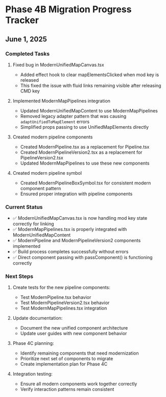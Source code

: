 # Phase 4B Migration Progress Tracker

## June 1, 2025

### Completed Tasks

1. Fixed bug in ModernUnifiedMapCanvas.tsx
   - Added effect hook to clear mapElementsClicked when mod key is released
   - This fixed the issue with fluid links remaining visible after releasing CMD key

2. Implemented ModernMapPipelines integration
   - Updated ModernUnifiedMapContent to use ModernMapPipelines
   - Removed legacy adapter pattern that was causing `adaptUnifiedToMapElement` errors
   - Simplified props passing to use UnifiedMapElements directly

3. Created modern pipeline components
   - Created ModernPipeline.tsx as a replacement for Pipeline.tsx
   - Created ModernPipelineVersion2.tsx as a replacement for PipelineVersion2.tsx
   - Updated ModernMapPipelines to use these new components

4. Created modern pipeline symbol
   - Created ModernPipelineBoxSymbol.tsx for consistent modern component pattern
   - Ensured proper integration with pipeline components

### Current Status

- ✅ ModernUnifiedMapCanvas.tsx is now handling mod key state correctly for linking
- ✅ ModernMapPipelines.tsx is properly integrated with ModernUnifiedMapContent
- ✅ ModernPipeline and ModernPipelineVersion2 components implemented
- ✅ Build process completes successfully without errors
- ✅ Direct component passing with passComponent() is functioning correctly

### Next Steps

1. Create tests for the new pipeline components:
   - Test ModernPipeline.tsx behavior
   - Test ModernPipelineVersion2.tsx behavior
   - Test ModernMapPipelines.tsx integration

2. Update documentation:
   - Document the new unified component architecture
   - Update user guides with new component behavior

3. Phase 4C planning:
   - Identify remaining components that need modernization
   - Prioritize next set of components to migrate
   - Create implementation plan for Phase 4C

4. Integration testing:
   - Ensure all modern components work together correctly
   - Verify interaction patterns remain consistent
